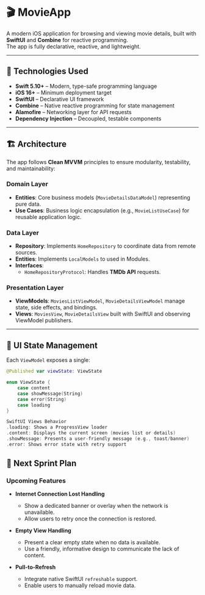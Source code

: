 # 🎬 MovieApp

A modern iOS application for browsing and viewing movie details, built with **SwiftUI** and **Combine** for reactive programming.  
The app is fully declarative, reactive, and lightweight.

---

## 🚀 Technologies Used
- **Swift 5.10+** – Modern, type-safe programming language  
- **iOS 16+** – Minimum deployment target  
- **SwiftUI** – Declarative UI framework  
- **Combine** – Native reactive programming for state management  
- **Alamofire** – Networking layer for API requests  
- **Dependency Injection** – Decoupled, testable components  

---

## 🏗️ Architecture
The app follows **Clean MVVM** principles to ensure modularity, testability, and maintainability:

### Domain Layer
- **Entities**: Core business models (`MovieDetailsDataModel`) representing pure data.  
- **Use Cases**: Business logic encapsulation (e.g., `MovieListUseCase`) for reusable application logic.  

### Data Layer
- **Repository**: Implements `HomeRepository` to coordinate data from remote sources.
- **Entities**: Implements `LocalModels` to used in Modules.  
- **Interfaces**:  
  - `HomeRepositoryProtocol`: Handles **TMDb API** requests.  

### Presentation Layer
- **ViewModels**: `MoviesListViewModel`, `MovieDetailsViewModel` manage state, side effects, and bindings.  
- **Views**: `MoviesView`, `MovieDetailsView` built with SwiftUI and observing ViewModel publishers.  

---

## 🔄 UI State Management
Each `ViewModel` exposes a single:  

```swift
@Published var viewState: ViewState

enum ViewState {
    case content
    case showMessage(String)
    case error(String)
    case loading
}

SwiftUI Views Behavior
.loading: Shows a ProgressView loader
.content: Displays the current screen (movies list or details)
.showMessage: Presents a user-friendly message (e.g., toast/banner)
.error: Shows error state with retry support

```
  ## 📌 Next Sprint Plan
### Upcoming Features

- **Internet Connection Lost Handling**  
  - Show a dedicated banner or overlay when the network is unavailable.  
  - Allow users to retry once the connection is restored.  

- **Empty View Handling**  
  - Present a clear empty state when no data is available.  
  - Use a friendly, informative design to communicate the lack of content.  

- **Pull-to-Refresh**  
  - Integrate native SwiftUI `refreshable` support.  
  - Enable users to manually reload movie data.  

